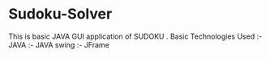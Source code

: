 # Sudoku-Solver

This is basic JAVA GUI application of SUDOKU .
Basic Technologies Used 
:- JAVA
:- JAVA swing
:- JFrame
